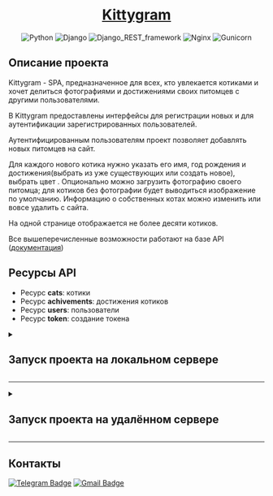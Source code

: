 <div align=center>
  
# [Kittygram](https://kittygramhostname.ddns.net/signin)

![Python](https://img.shields.io/badge/Python-3.9.10-blue)
![Django](https://img.shields.io/badge/Django-3.2.16-blue)
![Django_REST_framework](https://img.shields.io/badge/Django_REST_framework-3.12.4-blue)
![Nginx](https://img.shields.io/badge/Nginx-1.18.0-blue)
![Gunicorn](https://img.shields.io/badge/Gunicorn-20.1.0-blue)
</div>


## Описание проекта

Kittygram - SPA, предназначенное для всех, кто увлекается котиками и хочет делиться фотографиями и достижениями своих питомцев с другими пользователями. 

В Kittygram предоставлены интерфейсы для регистрации новых и для аутентификации зарегистрированных пользователей.

Аутентифицированным пользователям проект позволяет добавлять новых питомцев на сайт.

Для каждого нового котика нужно указать его имя, год рождения и достижения(выбрать из уже существующих или создать новое), выбрать цвет . Опционально можно загрузить фотографию своего питомца; для котиков без фотографии будет выводиться изображение по умолчанию.
Информацию о собственных котах можно изменить или вовсе удалить с сайта.

На одной странице отображается не более десяти котиков.

Все вышеперечисленные возможности работают на базе API ([документация](https://kittygramhostname.ddns.net/redoc/))

## Ресурсы API

* Ресурс **cats**: котики
* Ресурс **achivements**: достижения котиков
* Ресурс **users**: пользователи
* Ресурс **token**: создание токена


<details>
  <summary>
    <h2>Запуск проекта на локальном сервере</h2>
  </summary>

<details>
  <summary>
    <h3>Запуск бэкенда</h3>
  </summary>


> Для MacOs и Linux вместо python использовать python3

1. Клонировать репозиторий.
   ```
   $ git@github.com:dkushlevich/Practicum-by-Yandex-Python.git
   ```
2. Cоздать и активировать виртуальное окружение:
    ```
      $ cd 06_Kittygram/backend/
      $ python -m venv venv
    ```
    Для Windows:
    ```
      $ source venv/Scripts/activate
    ```
    Для MacOs/Linux:
    ```
      $ source venv/bin/activate
    ```
3. Установить зависимости:
    ```
    (venv) $ python -m pip install --upgrade pip
    (venv) $ pip install -r requirements.txt
    ```
4. Создать секретный ключ приложения:
    * Создать файл .env в папке ```/06_Kittygram/backend```
    * Сгенерировать секретный ключ с помощью команды:
        ```
        (venv) $ python -c 'from django.core.management.utils import get_random_secret_key; print(get_random_secret_key())'
        ```
    *  Записать полученный ключ в файл .env по принципу:
        ```
        SECRET_KEY=<Ваш секретный ключ>
        ```
        > Без пробелов и <>

5. Разрешить CORS:

    * Установить пакет django-cors-headers в виртуальном окружении:
        ```
        (venv) $ pip install django-cors-headers 
        ```
        
    *  Подключить его в settings.py:
        ```py
        INSTALLED_APPS = [
            ...
            'rest_framework',
            'corsheaders',
            ...
            ] 
        ```
    * В списке MIDDLEWARE (файл settings.py) зарегистрировать обработчик CorsMiddleware. Он должен быть размещён выше CommonMiddleware:
        ```py
        MIDDLEWARE = [
            ...
            'corsheaders.middleware.CorsMiddleware',
            'django.middleware.common.CommonMiddleware',
            ...
        ]
        ```
    * Разрешить обрабатывать запросы, приходящие c localhost:3000 для api/ (файл settings.py):
        
        ```py
            CORS_URLS_REGEX = r'^/api/.*$'
            CORS_ALLOWED_ORIGINS = [
                'http://localhost:3000',
            ] 
        ```

5. Выполнить миграции:
    ```
    (venv) $ python manage.py migrate
    ```

6. Загрузить статику
    ```
    (venv) $ python manage.py collectstatic
    (venv) $ python manage.py generateschema > static_backend/redoc.yaml
    ```
7. Запустить сервер:
    ```
    (venv) $ python manage.py runserver
    ```
После выполнения вышеперечисленных инструкций бэкенд проекта будет доступен по адресу http://127.0.0.1:8000/

> Подробная документация API доступна после запуска сервера по адресу http://127.0.0.1:8000/redoc/

</details>

---

<details>
  <summary>
    <h3>Подключение фронтенда</h3>
  </summary>

1. Разрешить CORS:

    * Установить пакет django-cors-headers в виртуальном окружении:
        ```
        (venv) $ pip install django-cors-headers 
        ```
        
    *  Подключить его в settings.py:
        ```py
        INSTALLED_APPS = [
            ...
            'rest_framework',
            'corsheaders',
            ...
            ] 
        ```
    * В списке MIDDLEWARE (файл settings.py) зарегистрировать обработчик CorsMiddleware. Он должен быть размещён выше CommonMiddleware:
        ```py
        MIDDLEWARE = [
            ...
        'corsheaders.middleware.CorsMiddleware',
        'django.middleware.common.CommonMiddleware',
        ...
        ]
        ```
    * Разрешить обрабатывать запросы, приходящие c localhost:3000 для api/ (файл settings.py):
        
        ```py
            CORS_URLS_REGEX = r'^/api/.*$'
            CORS_ALLOWED_ORIGINS = [
                'http://localhost:3000',
            ] 
        ```
2. Перейти в папку /06_Kittygram/frontend и установить зависимости:
    
    ```
        npm -i
    ```
3. Запустить проект: 
    
    ```
        npm run start
    ```
    После выполнения вышеперечисленных инструкций проект будет доступен по адресу http://localhost:3000
    </details>
 </details>

---

<details>
  <summary>
    <h2>Запуск проекта на удалённом сервере</h2>
  </summary>


1. Подключиться к удалённому серверу (Linux Ubuntu 22.04 с публичным ip):
   ```
   $ ssh -i путь_до_файла_с_SSH_ключом/название_файла_с_SSH_ключом_без_расширения login@ip
   ```

2. Клонировать репозиторий:
   ```
   $ git clone git@github.com:dkushlevich/Practicum-by-Yandex-Python.git
   ```
3. Cоздать и активировать виртуальное окружение:
    ```
      $ cd 06_Kittygram/backend/
      $ python -m venv venv
      $ source venv/bin/activate
    ```
4. Установить зависимости:
    ```
    (venv) $ python -m pip install --upgrade pip
    (venv) $ pip install -r requirements.txt
    ```
5. Создать секретный ключ приложения:
    * Создать файл .env в папке ```/06_Kittygram/backend```
    * Сгенерировать секретный ключ с помощью команды:
        ```
        (venv) $ python -c 'from django.core.management.utils import get_random_secret_key; print(get_random_secret_key())'
        ```
    *  Записать полученный ключ в файл .env по принципу:
        ```
        SECRET_KEY=<Ваш секретный ключ>
        ```
        > Без пробелов и <>

6. Выполнить миграции:
    ```
    (venv) $ python manage.py migrate
    ```

7. Установить Gunicorn:
    ```
    pip install gunicorn==20.1.0
    ```
8. Создать юнит для Gunicorn:
    ```
    sudo nano /etc/systemd/system/gunicorn_kittygram.service 
    ```
    Прописать
    ```
    [Unit]
    Description=gunicorn daemon 
    After=network.target 

    [Service]
    User=<Имя пользователя> 
    
    WorkingDirectory=<Путь к директории проекта>
    
    ExecStart=<директория-с-проектом>/<путь-до-gunicorn-в-виртуальном-окружении> --bind 0.0.0.0:8000 kyttygram_backend.wsgi
    
    [Install]
    WantedBy=multi-user.target
    ```

9. Запустить созданный юнит:
    ```
    sudo systemctl start gunicorn_kittygram     
    ```

10. Установить Nginx:
    ```
    sudo apt install nginx -y 
    ```
11. Настроить и запустить файрвол:
    ```
    sudo ufw allow 'Nginx Full'
    sudo ufw allow OpenSSH
    sudo ufw enable
    ```
12. Собрать статику фронтенд-приложения и скопировать её в системную директорию Nginx:

    * Перейти в директорию /06_Kittygram//frontend и выполнить команду:
        ```
            npm run build
        ```
        
    * Скопировать созданную папку в /var/www
        ```
        sudo cp -r /06_Kittygram//frontend/build/. /var/www/kittygram/ 
        ```
        
13. Прописать конфиг веб-сервера:
    ```
     sudo nano /etc/nginx/sites-enabled/default
    ```
    
    ```
    server {
        server_name kittygramhostname.ddns.net;
        server_tokens off;
        client_max_body_size 20M;

        location /media {
            autoindex on;
            alias /var/www/kittygram/media/;
        }

        location /admin/ {
            proxy_pass http://127.0.0.1:8000;
        }
    
        location /api/ {
            proxy_pass http://127.0.0.1:8000;
        }
    
        location /redoc/ {
            proxy_pass http://127.0.0.1:8000;
        }
    
        location / {
            root   /var/www/kittygram;
            index  index.html index.htm;
            try_files $uri /index.html;
        }
    }
    ```
14. Перезагрузить Nginx:
    ```
    sudo systemctl reload nginx
    ```
    
15. Собрать статику и перенести её в Nginx:
    ```
    (venv) $ python manage.py collectstatic
    (venv) $ python manage.py generateschema > static_backend/redoc.yaml
    ```
    ```
        sudo cp -r /infra_sprint1/backend/static_backend/. /var/www/kittygram/
    ```

16. Cоздать директорию media в директории /var/www/kittygram/
  
17. При необходимости настроить SSL-соединение.


> Подробная документация API доступна после запуска сервера по адресу http://<ваш IP/домен>/redoc/
  </details>

---



## Контакты

[![Telegram Badge](https://img.shields.io/badge/-dkushlevich-blue?style=social&logo=telegram&link=https://t.me/dkushlevich)](https://t.me/dkushlevich) [![Gmail Badge](https://img.shields.io/badge/-dkushlevich@gmail.com-c14438?style=flat&logo=Gmail&logoColor=white&link=mailto:dkushlevich@gmail.com)](mailto:dkushlevich@gmail.com)


